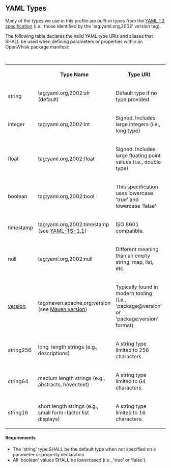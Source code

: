 <h2>YAML Types</H2>
<p>Many of the types we use in this profile are <i>built-in</i> types from the <a
href="http://www.yaml.org/spec/1.2/spec.html">YAML 1.2 specification</a>
(i.e., those identified by the 'tag:yaml.org,2002' version tag). </p>
<p>The following table declares the valid YAML type URIs and
aliases that SHALL be used when defining parameters or properties within an
OpenWhisk package manifest:<a> </a></p>
<p>&nbsp;</p>
<table width="100%">
 <th>
  <th>
  <p>Type Name</p>
  </th>

  <th>
  <p>Type URI</p>
  </th>

  <th>
  <p>Notes</p>
  </th>

 </tr>
 <tr>
  <td>
  <p><a>string</a></p>
  </td>

  <td>
  <p>tag:yaml.org,2002:str (default)</p>
  </td>

  <td>
  <p>Default type if no type provided</p>
  </td>

 </tr>
 <tr>
  <td>
  <p><a>integer</a></p>
  </td>

  <td>
  <p>tag:yaml.org,2002:int</p>
  </td>

  <td>
  <p>Signed. Includes large integers (i.e., long type)</p>
  </td>

 </tr>
 <tr>
  <td>
  <p><a>float</a></p>
  </td>

  <td>
  <p>tag:yaml.org,2002:float</p>
  </td>

  <td>
  <p>Signed. Includes large floating point values (i.e., double type)</p>
  </td>

 </tr>
 <tr>
  <td>
  <p><a>boolean</a></p>
  </td>

  <td>
  <p>tag:yaml.org,2002:bool</p>
  </td>

  <td>
  <p>This specification uses lowercase 'true' and lowercase 'false'</p>
  </td>

 </tr>
 <tr>
  <td>
  <p><a>timestamp</a></p>
  </td>

  <td>
  <p>tag:yaml.org,2002:timestamp (see <a href="#REF_YAML_TIMESTAMP_1_1">YAML-TS-1.1</a>)</p>
  </td>

  <td>
  <p>ISO 8601 compatible.</p>
  </td>

 </tr>
 <tr>
  <td>
  <p><a>null</a></p>
  </td>

  <td>
  <p>tag:yaml.org,2002:null</p>
  </td>

  <td>
  <p>Different meaning than an empty string, map, list, etc.</p>
  </td>

 </tr>
 <tr>
  <td>
  <p><a></a><a href="#REF_MAVEN_VERSION">version</a></p>
  </td>

  <td>
  <p>tag:maven.apache.org:version (see <a href="#REF_MAVEN_VERSION">Maven version</a>)</p>
  </td>

  <td>
  <p>Typically found in modern tooling (i.e., 'package@version' or 'package:version' format).</p>
  </td>

 </tr>
 <tr>
  <td>
  <p><a
 >string256</a></p>
  </td>

  <td>
  <p>long
  &nbsp;length strings (e.g.,
  descriptions)</p>
  </td>

  <td>
  <p>A
  string type limited to 256 characters.</p>
  </td>

 </tr>
 <tr>
  <td>
  <p><a
 >string64</a></p>
  </td>

  <td>
  <p>medium
  length strings (e.g., abstracts, hover text)</p>
  </td>

  <td>
  <p>A
  string type limited to 64 characters.</p>
  </td>

 </tr>
 <tr>
  <td>
  <p><a
 >string16</a></p>
  </td>

  <td>
  <p>short
  length strings (e.g., small form-factor list displays)</p>
  </td>

  <td>
  <p>A
  string type limited to 16 characters.</p>
  </td>

 </tr>
</table>

<h4>Requirements</h4>
<ul>
<li>The 'string' type SHALL be the default type when not specified on a parameter or property declaration.</li>
<li>All 'boolean' values SHALL be lowercased (i.e., 'true' or 'false').</li>
</ul>
